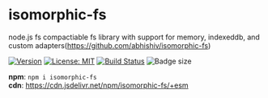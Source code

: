 # isomorphic-fs

node.js fs compactiable fs library with support for memory, indexeddb, and custom adapters(https://github.com/abhishiv/isomorphic-fs)

[![Version](https://img.shields.io/npm/v/isomorphic-fs.svg?color=success&style=flat-square)](https://www.npmjs.com/package/isomorphic-fs)
[![License: MIT](https://img.shields.io/badge/License-MIT-brightgreen.svg)](https://opensource.org/licenses/MIT)
[![Build Status](https://github.com/abhishiv/isomorphic-fs/actions/workflows/ci.yml/badge.svg)](https://github.com/abhishiv/isomorphic-fs/actions/workflows/ci.yml)
![Badge size](https://img.badgesize.io/https://cdn.jsdelivr.net/npm/isomorphic-fs/+esm?compression=gzip&label=gzip&style=flat-square)

**npm**: `npm i isomorphic-fs`  
**cdn**: https://cdn.jsdelivr.net/npm/isomorphic-fs/+esm
